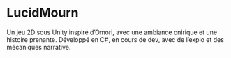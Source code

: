 # LucidMourn
Un jeu 2D sous Unity inspiré d’Omori, avec une ambiance onirique et une histoire prenante. Développé en C#, en cours de dev, avec de l’explo et des mécaniques narrative.
